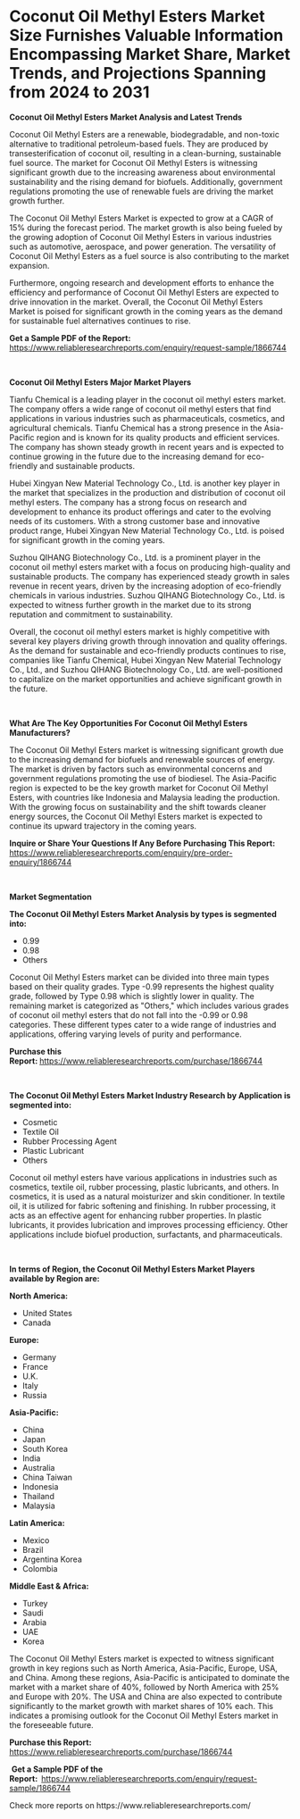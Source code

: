 <p><h1>Coconut Oil Methyl Esters Market Size Furnishes Valuable Information Encompassing Market Share, Market Trends, and Projections Spanning from 2024 to 2031</h1></p><p><strong>Coconut Oil Methyl Esters Market Analysis and Latest Trends</strong></p>
<p><p>Coconut Oil Methyl Esters are a renewable, biodegradable, and non-toxic alternative to traditional petroleum-based fuels. They are produced by transesterification of coconut oil, resulting in a clean-burning, sustainable fuel source. The market for Coconut Oil Methyl Esters is witnessing significant growth due to the increasing awareness about environmental sustainability and the rising demand for biofuels. Additionally, government regulations promoting the use of renewable fuels are driving the market growth further.</p><p>The Coconut Oil Methyl Esters Market is expected to grow at a CAGR of 15% during the forecast period. The market growth is also being fueled by the growing adoption of Coconut Oil Methyl Esters in various industries such as automotive, aerospace, and power generation. The versatility of Coconut Oil Methyl Esters as a fuel source is also contributing to the market expansion.</p><p>Furthermore, ongoing research and development efforts to enhance the efficiency and performance of Coconut Oil Methyl Esters are expected to drive innovation in the market. Overall, the Coconut Oil Methyl Esters Market is poised for significant growth in the coming years as the demand for sustainable fuel alternatives continues to rise.</p></p>
<p><strong>Get a Sample PDF of the Report:&nbsp;</strong> <a href="https://www.reliableresearchreports.com/enquiry/request-sample/1866744">https://www.reliableresearchreports.com/enquiry/request-sample/1866744</a></p>
<p>&nbsp;</p>
<p><strong>Coconut Oil Methyl Esters Major Market Players</strong></p>
<p><p>Tianfu Chemical is a leading player in the coconut oil methyl esters market. The company offers a wide range of coconut oil methyl esters that find applications in various industries such as pharmaceuticals, cosmetics, and agricultural chemicals. Tianfu Chemical has a strong presence in the Asia-Pacific region and is known for its quality products and efficient services. The company has shown steady growth in recent years and is expected to continue growing in the future due to the increasing demand for eco-friendly and sustainable products.</p><p>Hubei Xingyan New Material Technology Co., Ltd. is another key player in the market that specializes in the production and distribution of coconut oil methyl esters. The company has a strong focus on research and development to enhance its product offerings and cater to the evolving needs of its customers. With a strong customer base and innovative product range, Hubei Xingyan New Material Technology Co., Ltd. is poised for significant growth in the coming years.</p><p>Suzhou QIHANG Biotechnology Co., Ltd. is a prominent player in the coconut oil methyl esters market with a focus on producing high-quality and sustainable products. The company has experienced steady growth in sales revenue in recent years, driven by the increasing adoption of eco-friendly chemicals in various industries. Suzhou QIHANG Biotechnology Co., Ltd. is expected to witness further growth in the market due to its strong reputation and commitment to sustainability.</p><p>Overall, the coconut oil methyl esters market is highly competitive with several key players driving growth through innovation and quality offerings. As the demand for sustainable and eco-friendly products continues to rise, companies like Tianfu Chemical, Hubei Xingyan New Material Technology Co., Ltd., and Suzhou QIHANG Biotechnology Co., Ltd. are well-positioned to capitalize on the market opportunities and achieve significant growth in the future.</p></p>
<p>&nbsp;</p>
<p><strong>What Are The Key Opportunities For Coconut Oil Methyl Esters Manufacturers?</strong></p>
<p><p>The Coconut Oil Methyl Esters market is witnessing significant growth due to the increasing demand for biofuels and renewable sources of energy. The market is driven by factors such as environmental concerns and government regulations promoting the use of biodiesel. The Asia-Pacific region is expected to be the key growth market for Coconut Oil Methyl Esters, with countries like Indonesia and Malaysia leading the production. With the growing focus on sustainability and the shift towards cleaner energy sources, the Coconut Oil Methyl Esters market is expected to continue its upward trajectory in the coming years.</p></p>
<p><strong>Inquire or Share Your Questions If Any Before Purchasing This Report:</strong> <a href="https://www.reliableresearchreports.com/enquiry/pre-order-enquiry/1866744">https://www.reliableresearchreports.com/enquiry/pre-order-enquiry/1866744</a></p>
<p>&nbsp;</p>
<p><strong>Market Segmentation</strong></p>
<p><strong>The Coconut Oil Methyl Esters Market Analysis by types is segmented into:</strong></p>
<p><ul><li>0.99</li><li>0.98</li><li>Others</li></ul></p>
<p><p>Coconut Oil Methyl Esters market can be divided into three main types based on their quality grades. Type -0.99 represents the highest quality grade, followed by Type 0.98 which is slightly lower in quality. The remaining market is categorized as "Others," which includes various grades of coconut oil methyl esters that do not fall into the -0.99 or 0.98 categories. These different types cater to a wide range of industries and applications, offering varying levels of purity and performance.</p></p>
<p><strong>Purchase this Report:&nbsp;</strong><a href="https://www.reliableresearchreports.com/purchase/1866744">https://www.reliableresearchreports.com/purchase/1866744</a></p>
<p>&nbsp;</p>
<p><strong>The Coconut Oil Methyl Esters Market Industry Research by Application is segmented into:</strong></p>
<p><ul><li>Cosmetic</li><li>Textile Oil</li><li>Rubber Processing Agent</li><li>Plastic Lubricant</li><li>Others</li></ul></p>
<p><p>Coconut oil methyl esters have various applications in industries such as cosmetics, textile oil, rubber processing, plastic lubricants, and others. In cosmetics, it is used as a natural moisturizer and skin conditioner. In textile oil, it is utilized for fabric softening and finishing. In rubber processing, it acts as an effective agent for enhancing rubber properties. In plastic lubricants, it provides lubrication and improves processing efficiency. Other applications include biofuel production, surfactants, and pharmaceuticals.</p></p>
<p>&nbsp;</p>
<p><strong>In terms of Region, the Coconut Oil Methyl Esters Market Players available by Region are:</strong></p>
<p>
    <p> <strong> North America: </strong>
        <ul>
            <li>United States</li>
            <li>Canada</li>
        </ul>
        </p> 
    <p> <strong> Europe: </strong>
        <ul>
            <li>Germany</li>
            <li>France</li>
            <li>U.K.</li>
            <li>Italy</li>
            <li>Russia</li>
        </ul>
        </p> 
    <p> <strong> Asia-Pacific: </strong>
        <ul>
            <li>China</li>
            <li>Japan</li>
            <li>South Korea</li>
            <li>India</li>
            <li>Australia</li>
            <li>China Taiwan</li>
            <li>Indonesia</li>
            <li>Thailand</li>
            <li>Malaysia</li>
        </ul>
        </p> 
    <p> <strong> Latin America: </strong>
        <ul>
            <li>Mexico</li>
            <li>Brazil</li>
            <li>Argentina Korea</li>
            <li>Colombia</li>
        </ul>
        </p> 
    <p> <strong> Middle East & Africa: </strong>
        <ul>
            <li>Turkey</li>
            <li>Saudi</li>
            <li>Arabia</li>
            <li>UAE</li>
            <li>Korea</li>
        </ul>
    </p>
    </p>
<p><p>The Coconut Oil Methyl Esters market is expected to witness significant growth in key regions such as North America, Asia-Pacific, Europe, USA, and China. Among these regions, Asia-Pacific is anticipated to dominate the market with a market share of 40%, followed by North America with 25% and Europe with 20%. The USA and China are also expected to contribute significantly to the market growth with market shares of 10% each. This indicates a promising outlook for the Coconut Oil Methyl Esters market in the foreseeable future.</p></p>
<p><strong>Purchase this Report: </strong><a href="https://www.reliableresearchreports.com/purchase/1866744">https://www.reliableresearchreports.com/purchase/1866744</a></p>
<p>&nbsp;<strong>Get a Sample PDF of the Report:&nbsp;&nbsp;</strong><a href="https://www.reliableresearchreports.com/enquiry/request-sample/1866744">https://www.reliableresearchreports.com/enquiry/request-sample/1866744</a></p>
<p><strong></strong></p>
<p>Check more reports on https://www.reliableresearchreports.com/</p>